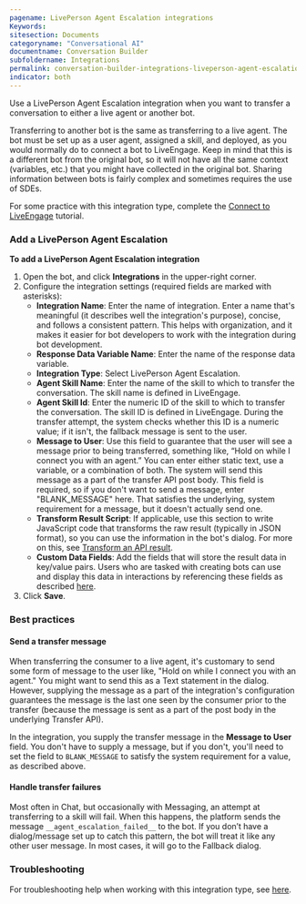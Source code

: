 ```yaml
---
pagename: LivePerson Agent Escalation integrations
Keywords:
sitesection: Documents
categoryname: "Conversational AI"
documentname: Conversation Builder
subfoldername: Integrations
permalink: conversation-builder-integrations-liveperson-agent-escalation-integrations.html
indicator: both
---
```


Use a LivePerson Agent Escalation integration when you want to transfer a conversation to either a live agent or another bot.

Transferring to another bot is the same as transferring to a live agent. The bot must be set up as a user agent, assigned a skill, and deployed, as you would normally do to connect a bot to LiveEngage. Keep in mind that this is a different bot from the original bot, so it will not have all the same context (variables, etc.) that you might have collected in the original bot. Sharing information between bots is fairly complex and sometimes requires the use of SDEs.

For some practice with this integration type, complete the [Connect to LiveEngage](conversation-builder-getting-started-4-connect-to-liveengage.html) tutorial.

### Add a LivePerson Agent Escalation

**To add a LivePerson Agent Escalation integration**

1. Open the bot, and click **Integrations** in the upper-right corner.
2. Configure the integration settings (required fields are marked with asterisks):
    - **Integration Name**: Enter the name of integration. Enter a name that's meaningful (it describes well the integration's purpose), concise, and follows a consistent pattern. This helps with organization, and it makes it easier for bot developers to work with the integration during bot development.
    - **Response Data Variable Name**: Enter the name of the response data variable.
    - **Integration Type**: Select LivePerson Agent Escalation.
    - **Agent Skill Name**: Enter the name of the skill to which to transfer the conversation. The skill name is defined in LiveEngage.
    - **Agent Skill Id**: Enter the numeric ID of the skill to which to transfer the conversation. The skill ID is defined in LiveEngage. During the transfer attempt, the system checks whether this ID is a numeric value; if it isn't, the fallback message is sent to the user.
    - **Message to User**: Use this field to guarantee that the user will see a message prior to being transferred, something like, “Hold on while I connect you with an agent.” You can enter either static text, use a variable, or a combination of both. The system will send this message as a part of the transfer API post body. This field is required, so if you don't want to send a message, enter "BLANK_MESSAGE" here. That satisfies the underlying, system requirement for a message, but it doesn't actually send one. 
    - **Transform Result Script**: If applicable, use this section to write JavaScript code that transforms the raw result (typically in JSON format), so you can use the information in the bot's dialog. For more on this, see [Transform an API result](conversation-builder-integrations-integration-basics.html#transform-an-api-result).
    - **Custom Data Fields**: Add the fields that will store the result data in key/value pairs. Users who are tasked with creating bots can use and display this data in interactions by referencing these fields as described [here](conversation-builder-interactions-interaction-basics.html#display-variables-in-interactions).
3. Click **Save**.  

### Best practices

#### Send a transfer message

When transferring the consumer to a live agent, it's customary to send some form of message to the user like, "Hold on while I connect you with an agent." You might want to send this as a Text statement in the dialog. However, supplying the message as a part of the integration's configuration guarantees the message is the last one seen by the consumer prior to the transfer (because the message is sent as a part of the post body in the underlying Transfer API).

In the integration, you supply the transfer message in the **Message to User** field. You don't have to supply a message, but if you don't, you'll need to set the field to `BLANK_MESSAGE` to satisfy the system requirement for a value, as described above.

#### Handle transfer failures

Most often in Chat, but occasionally with Messaging, an attempt at transferring to a skill will fail. When this happens, the platform sends the message `__agent_escalation_failed__` to the bot. If you don’t have a dialog/message set up to catch this pattern, the bot will treat it like any other user message. In most cases, it will go to the Fallback dialog.

### Troubleshooting

For troubleshooting help when working with this integration type, see [here](conversation-builder-troubleshooting-conversation-transfers.html).